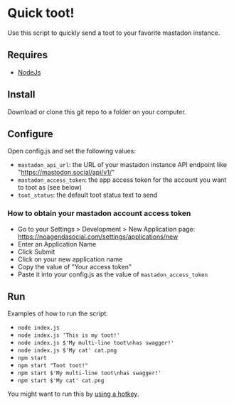 # Quick toot!

Use this script to quickly send a toot to your favorite mastadon instance.

## Requires

- [NodeJs](https://nodejs.org/en/)

## Install

Download or clone this git repo to a folder on your computer.

## Configure

Open config.js and set the following values:

- `mastadon_api_url`: the URL of your mastadon instance API endpoint like "https://mastodon.social/api/v1/"
- `mastadon_access_token`: the app access token for the account you want to toot as (see below)
- `toot_status`: the default toot status text to send

### How to obtain your mastadon account access token

- Go to your Settings > Development > New Application page: https://noagendasocial.com/settings/applications/new
- Enter an Application Name
- Click Submit
- Click on your new application name
- Copy the value of "Your access token"
- Paste it into your config.js as the value of `mastadon_access_token`

## Run

Examples of how to run the script:

- `node index.js`
- `node index.js 'This is my toot!'`
- `node index.js $'My multi-line toot\nhas swagger!'`
- `node index.js $'My cat' cat.png`
- `npm start`
- `npm start "Toot toot!"`
- `npm start $'My multi-line toot\nhas swagger!'`
- `npm start $'My cat' cat.png`

You might want to run this by [using a hotkey](https://stackoverflow.com/questions/39512375/is-there-any-way-to-create-an-shortcut-desktop-to-a-node-js-npm-application).